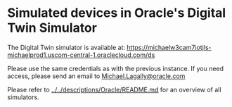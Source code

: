 # Simulated devices in Oracle's Digital Twin Simulator

The Digital Twin simulator is available at:
https://michaelw3cam7iotjls-michaelprod1.uscom-central-1.oraclecloud.com/ds

Please use the same credentials as with the previous instance.
If you need access, please send an email to [Michael.Lagally@oracle.com](mailto://Michael.Lagally@oracle.com)

Please refer to [../../descriptions/Oracle/README.md](../../descriptions/Oracle/README.md) for an overview of all simulators.
